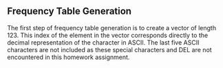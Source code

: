 ## Frequency Table Generation

The first step of frequency table generation is to create a vector of length 123.  This index of the element in the vector corresponds directly to the decimal representation of the character in ASCII.  The last five ASCII characters are not included as these special characters and DEL are not encountered in this homework assignment. 
